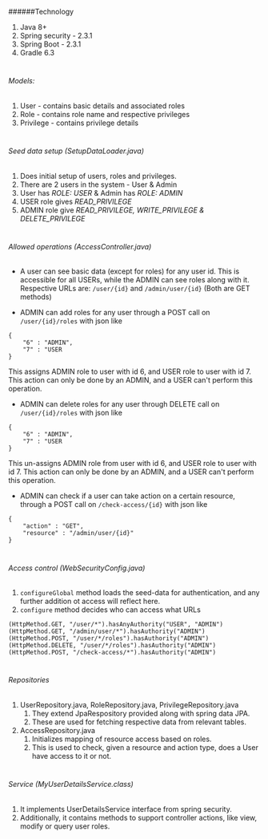 ######Technology
1. Java 8+
2. Spring security - 2.3.1
3. Spring Boot - 2.3.1
4. Gradle 6.3

#
###### Models:
1. User - contains basic details and associated roles
2. Role - contains role name and respective privileges
3. Privilege - contains privilege details


#
###### Seed data setup (SetupDataLoader.java)
1. Does initial setup of users, roles and privileges.
2. There are 2 users in the system - User & Admin
3. User has *ROLE: USER* & Admin has *ROLE: ADMIN*
4. USER role gives *READ_PRIVILEGE*
5. ADMIN role give *READ_PRIVILEGE, WRITE_PRIVILEGE & DELETE_PRIVILEGE*

#
###### Allowed operations (AccessController.java)
- A user can see basic data (except for roles) for any user id. This is accessible for all USERs, 
while the ADMIN can see roles along with it. Respective URLs are: 
`/user/{id}` and `/admin/user/{id}` (Both are GET methods)

- ADMIN can add roles for any user through a POST call on `/user/{id}/roles` with json like
```
{
    "6" : "ADMIN",
    "7" : "USER
}
```
This assigns ADMIN role to user with id 6, and USER role to user with id 7. This action can only be done by an ADMIN, 
and a USER can't perform this operation.
 
- ADMIN can delete roles for any user through DELETE call on `/user/{id}/roles` with json like
```
{
    "6" : "ADMIN",
    "7" : "USER
}
```
This un-assigns ADMIN role from user with id 6, and USER role to user with id 7. This action can only be done by an 
ADMIN, and a USER can't perform this operation. 

- ADMIN can check if a user can take action on a certain resource, through a POST call on `/check-access/{id}` with 
json like
```
{
    "action" : "GET",
    "resource" : "/admin/user/{id}"
}
```

#
###### Access control (WebSecurityConfig.java)
1. `configureGlobal` method loads the seed-data for authentication, and any further addition ot access will reflect here.
2. `configure` method decides who can access what URLs
```
(HttpMethod.GET, "/user/*").hasAnyAuthority("USER", "ADMIN")
(HttpMethod.GET, "/admin/user/*").hasAuthority("ADMIN")
(HttpMethod.POST, "/user/*/roles").hasAuthority("ADMIN")
(HttpMethod.DELETE, "/user/*/roles").hasAuthority("ADMIN")
(HttpMethod.POST, "/check-access/*").hasAuthority("ADMIN")
```

#
###### Repositories 
1. UserRepository.java, RoleRepository.java, PrivilegeRepository.java
    1. They extend JpaRespository provided along with spring data JPA.
    2. These are used for fetching respective data from relevant tables.
2. AccessRepository.java
    1. Initializes mapping of resource access based on roles.
    2. This is used to check, given a resource and action type, does a User have access to it or not.

#
###### Service (MyUserDetailsService.class)
1. It implements UserDetailsService interface from spring security.
2. Additionally, it contains methods to support controller actions, like view, modify or query user roles.
